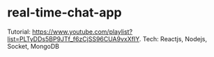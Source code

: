 # real-time-chat-app
Tutorial: https://www.youtube.com/playlist?list=PLTyDDs5BP9JTf_f6zCjSS96CUA9vxXfIY. 
Tech: Reactjs, Nodejs, Socket, MongoDB
